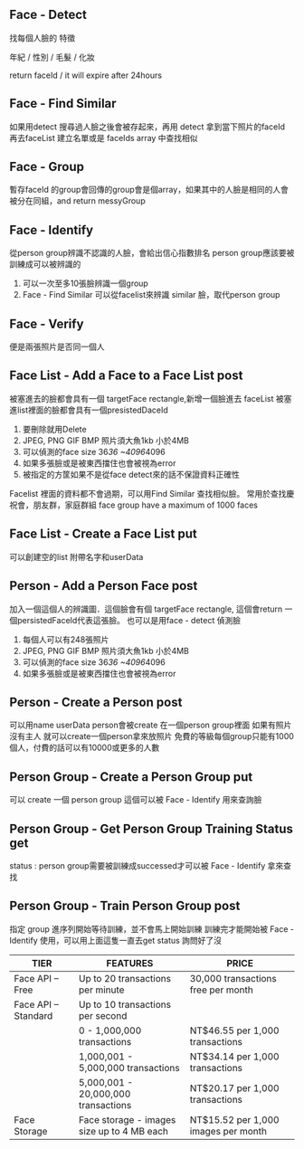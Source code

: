 ## Face - Detect
找每個人臉的 特徵

年紀 / 性別 / 毛髮 / 化妝

return faceId / it will expire after 24hours

## Face - Find Similar
如果用detect 搜尋過人臉之後會被存起來，再用 detect 拿到當下照片的faceId 再去faceList 建立名單或是 faceIds array 中查找相似

## Face - Group
暫存faceId 的group會回傳的group會是個array，如果其中的人臉是相同的人會被分在同組，and return  messyGroup

## Face - Identify
從person group辨識不認識的人臉，會給出信心指數排名
person group應該要被訓練成可以被辨識的
1. 可以一次至多10張臉辨識一個group
2. Face - Find Similar 可以從facelist來辨識  similar 臉，取代person group

## Face - Verify
便是兩張照片是否同一個人

## Face List - Add a Face to a Face List  post
被塞進去的臉都會具有一個 targetFace rectangle,新增一個臉進去 faceList 被塞進list裡面的臉都會具有一個presistedDaceId
1. 要刪除就用Delete
2. JPEG, PNG GIF BMP 照片須大魚1kb 小於4MB
3. 可以偵測的face size 36*36 ~4096*4096 
4. 如果多張臉或是被東西擋住也會被視為error
5. 被指定的方筐如果不是從face detect來的話不保證資料正確性

Facelist 裡面的資料都不會過期，可以用Find Similar 查找相似臉。
常用於查找慶祝會，朋友群，家庭群組
face group have a maximum of 1000 faces

## Face List - Create a Face List put
可以創建空的list 附帶名字和userData

## Person - Add a Person Face post
加入一個這個人的辨識圖．這個臉會有個 targetFace rectangle, 這個會return 一個persistedFaceId代表這張臉。
也可以是用face  - detect 偵測臉

1. 每個人可以有248張照片
2. JPEG, PNG GIF BMP 照片須大魚1kb 小於4MB
3. 可以偵測的face size 36*36 ~4096*4096 
4. 如果多張臉或是被東西擋住也會被視為error

## Person - Create a Person post
可以用name userData
person會被create 在一個person group裡面
如果有照片沒有主人 就可以create一個person拿來放照片
免費的等級每個group只能有1000個人，付費的話可以有10000或更多的人數

## Person Group - Create a Person Group put
可以 create 一個 person group
這個可以被 Face - Identify 用來查詢臉

## Person Group - Get Person Group Training Status get
status : person group需要被訓練成successed才可以被 Face - Identify 拿來查找

## Person Group - Train Person Group post
指定 group 進序列開始等待訓練，並不會馬上開始訓練
訓練完才能開始被 Face - Identify 使用，可以用上面這隻一直去get status 詢問好了沒


<table>
  <thead>
  <tr>
    <th>TIER</th>
    <th>FEATURES</th>
    <th>PRICE</th>
  </tr>
  </thead>
  <tbody>
  <tr>
    <td>Face API – Free</td>
    <td>Up to 20 transactions per minute</td>
    <td>30,000 transactions free per month</td>
  </tr>
  <tr>
    <td>Face API – Standard</td>
    <td>Up to 10 transactions per second</td>
    <td></td>
  </tr>
  <tr>
    <td></td>
    <td>0 - 1,000,000 transactions</td>
    <td>NT$46.55 per 1,000 transactions</td>
  </tr>
  <tr>
    <td></td>
    <td>1,000,001 - 5,000,000 transactions</td>
    <td>NT$34.14 per 1,000 transactions</td>
  </tr>
  <tr>
    <td></td>
    <td>5,000,001 - 20,000,000 transactions</td>
    <td>NT$20.17 per 1,000 transactions</td>
  </tr>
  <tr>
    <td>Face Storage</td>
    <td>Face storage - images size up to 4 MB each</td>
    <td>NT$15.52 per 1,000 images per month</td>
  </tr>
  </tbody>
</table>


						
	
					
			
			
					
